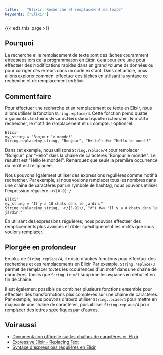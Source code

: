 ```yaml
---
title:    "Elixir: Recherche et remplacement de texte"
keywords: ["Elixir"]
---
```


{{< edit_this_page >}}

## Pourquoi

La recherche et le remplacement de texte sont des tâches couramment effectuées lors de la programmation en Elixir. Cela peut être utile pour effectuer des modifications rapides dans un grand volume de données ou pour corriger des erreurs dans un code existant. Dans cet article, nous allons explorer comment effectuer ces tâches en utilisant la syntaxe de recherche et de remplacement en Elixir.

## Comment faire

Pour effectuer une recherche et un remplacement de texte en Elixir, nous allons utiliser la fonction `String.replace/4`. Cette fonction prend quatre arguments : la chaîne de caractères dans laquelle rechercher, le motif à rechercher, le motif de remplacement et un compteur optionnel.

```
Elixir
my_string = "Bonjour le monde!"
String.replace(my_string, "Bonjour", "Hello") #=> "Hello le monde!"
```

Dans cet exemple, nous utilisons `String.replace/4` pour remplacer "Bonjour" par "Hello" dans la chaîne de caractères "Bonjour le monde!". Le résultat est "Hello le monde!". Remarquez que seule la première occurrence du motif est remplacée.

Nous pouvons également utiliser des expressions régulières comme motif à rechercher. Par exemple, si nous voulons remplacer tous les nombres dans une chaîne de caractères par un symbole de hashtag, nous pouvons utiliser l'expression régulière `~r/[0-9]+/`.

```
Elixir
my_string = "Il y a 10 chats dans le jardin."
String.replace(my_string, ~r/[0-9]+/, "#") #=> "Il y a # chats dans le jardin."
```

En utilisant des expressions régulières, nous pouvons effectuer des remplacements plus avancés et cibler spécifiquement les motifs que nous voulons remplacer.

## Plongée en profondeur

En plus de `String.replace/4`, il existe d'autres fonctions pour effectuer des recherches et des remplacements en Elixir. Par exemple, `String.replace/3` permet de remplacer toutes les occurrences d'un motif dans une chaîne de caractères, tandis que `String.trim/1` supprime les espaces en début et en fin de chaîne.

Il est également possible de combiner plusieurs fonctions ensemble pour effectuer des transformations plus complexes sur une chaîne de caractères. Par exemple, nous pouvons d'abord utiliser `String.upcase/1` pour mettre en majuscule une chaîne de caractères, puis utiliser `String.replace/4` pour remplacer des lettres spécifiques par d'autres.

## Voir aussi

- [Documentation officielle sur les chaînes de caractères en Elixir](https://hexdocs.pm/elixir/String.html)
- [Expressive Elixir - Replacing Text](https://elixirschool.com/fr/lessons/advanced/pattern-matching/)
- [Syntaxe d'expressions régulières en Elixir](https://hexdocs.pm/elixir/Regex.html)